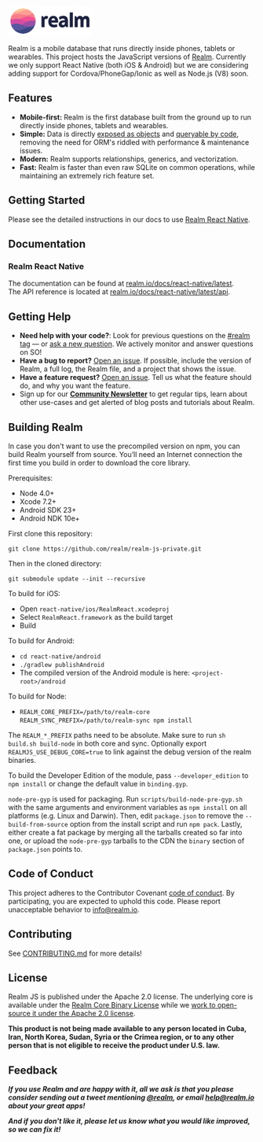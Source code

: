 ![Realm](https://github.com/realm/realm-js/raw/master/logo.png)

Realm is a mobile database that runs directly inside phones, tablets or wearables.
This project hosts the JavaScript versions of [Realm](https://realm.io/). Currently we only support React Native (both iOS & Android) but we are considering adding support for Cordova/PhoneGap/Ionic as well as Node.js (V8) soon.

## Features

* **Mobile-first:** Realm is the first database built from the ground up to run directly inside phones, tablets and wearables.
* **Simple:** Data is directly [exposed as objects](https://realm.io/docs/react-native/latest/#models) and [queryable by code](https://realm.io/docs/react-native/latest/#queries), removing the need for ORM's riddled with performance & maintenance issues.
* **Modern:** Realm supports relationships, generics, and vectorization.
* **Fast:** Realm is faster than even raw SQLite on common operations, while maintaining an extremely rich feature set.

## Getting Started

Please see the detailed instructions in our docs to use [Realm React Native](https://realm.io/docs/react-native/latest/#getting-started).

## Documentation

### Realm React Native

The documentation can be found at [realm.io/docs/react-native/latest](https://realm.io/docs/react-native/latest).  
The API reference is located at [realm.io/docs/react-native/latest/api](https://realm.io/docs/react-native/latest/api).

## Getting Help

- **Need help with your code?**: Look for previous questions on the  [#realm tag](https://stackoverflow.com/questions/tagged/realm?sort=newest) — or [ask a new question](https://stackoverflow.com/questions/ask?tags=realm). We actively monitor and answer questions on SO!
- **Have a bug to report?** [Open an issue](https://github.com/realm/realm-js/issues/new). If possible, include the version of Realm, a full log, the Realm file, and a project that shows the issue.
- **Have a feature request?** [Open an issue](https://github.com/realm/realm-js/issues/new). Tell us what the feature should do, and why you want the feature.
- Sign up for our [**Community Newsletter**](http://eepurl.com/VEKCn) to get regular tips, learn about other use-cases and get alerted of blog posts and tutorials about Realm.

## Building Realm

In case you don't want to use the precompiled version on npm, you can build Realm yourself from source. You’ll need an Internet connection the first time you build in order to download the core library.

Prerequisites:
- Node 4.0+
- Xcode 7.2+
- Android SDK 23+
- Android NDK 10e+

First clone this repository:

```
git clone https://github.com/realm/realm-js-private.git
```

Then in the cloned directory:

```
git submodule update --init --recursive
```

To build for iOS:
- Open `react-native/ios/RealmReact.xcodeproj`
- Select `RealmReact.framework` as the build target
- Build

To build for Android:
- `cd react-native/android`
- `./gradlew publishAndroid`
- The compiled version of the Android module is here: `<project-root>/android`

To build for Node:
- `REALM_CORE_PREFIX=/path/to/realm-core REALM_SYNC_PREFIX=/path/to/realm-sync npm install`

The `REALM_*_PREFIX` paths need to be absolute. Make sure to run `sh build.sh build-node` in both core and sync. Optionally export `REALMJS_USE_DEBUG_CORE=true` to link against the debug version of the realm binaries.

To build the Developer Edition of the module, pass `--developer_edition` to `npm install` or change the default value in `binding.gyp`.

`node-pre-gyp` is used for packaging. Run `scripts/build-node-pre-gyp.sh` with the same arguments and environment variables as `npm install` on all platforms (e.g. Linux and Darwin). Then, edit `package.json` to remove the `--build-from-source` option from the install script and run `npm pack`. Lastly, either create a fat package by merging all the tarballs created so far into one, or upload the `node-pre-gyp` tarballs to the CDN the `binary` section of `package.json` points to.

## Code of Conduct

This project adheres to the Contributor Covenant [code of conduct](https://realm.io/conduct/).
By participating, you are expected to uphold this code. Please report unacceptable behavior to [info@realm.io](mailto:info+conduct@realm.io).

## Contributing

See [CONTRIBUTING.md](https://github.com/realm/realm-js/blob/master/CONTRIBUTING.md) for more details!

## License

Realm JS is published under the Apache 2.0 license.
The underlying core is available under the [Realm Core Binary License](https://github.com/realm/realm-cocoa/blob/master/LICENSE#L210-L243) while we [work to open-source it under the Apache 2.0 license](https://realm.io/docs/react-native/latest/#faq).

**This product is not being made available to any person located in Cuba, Iran,
North Korea, Sudan, Syria or the Crimea region, or to any other person that is
not eligible to receive the product under U.S. law.**

## Feedback

**_If you use Realm and are happy with it, all we ask is that you please consider sending out a tweet mentioning [@realm](https://twitter.com/realm), or email [help@realm.io](mailto:help@realm.io) about your great apps!_**

**_And if you don't like it, please let us know what you would like improved, so we can fix it!_**

